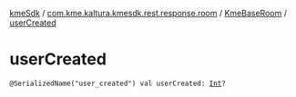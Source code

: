 [kmeSdk](../../index.md) / [com.kme.kaltura.kmesdk.rest.response.room](../index.md) / [KmeBaseRoom](index.md) / [userCreated](./user-created.md)

# userCreated

`@SerializedName("user_created") val userCreated: `[`Int`](https://kotlinlang.org/api/latest/jvm/stdlib/kotlin/-int/index.html)`?`